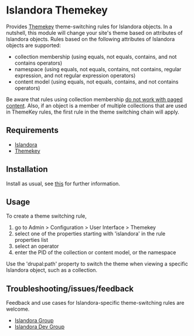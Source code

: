# Islandora Themekey

Provides [Themekey](https://www.drupal.org/project/themekey) theme-switching rules for Islandora objects. In a nutshell, this module will change your site's theme based on attributes of Islandora objects. Rules based on the following attributes of Islandora objects are supported:

* collection membership (using equals, not equals, contains, and not contains operators)
* namespace (using equals, not equals, contains, not contains, regular expression, and not regular expression operators)
* content model (using equals, not equals, contains, and not contains operators)

Be aware that rules using collection membership [do not work with paged content](https://github.com/mjordan/islandora_themekey/issues/4). Also, if an object is a member of multiple collections that are used in ThemeKey rules, the first rule in the theme switching chain will apply.


## Requirements

* [Islandora](https://github.com/Islandora/islandora)
* [Themekey](https://dupal.org/project/themekey)

## Installation

Install as usual, see [this](https://drupal.org/documentation/install/modules-themes/modules-7) for further information.

## Usage

To create a theme switching rule,

1. go to Admin > Configuration > User Interface > Themekey
2. select one of the properties starting with 'islandora' in the rule properties list
3. select an operator
4. enter the PID of the collection or content model, or the namespace

Use the 'drupal:path' property to switch the theme when viewing a specific Islandora object, such as a collection.

## Troubleshooting/issues/feedback

Feedback and use cases for Islandora-specific theme-switching rules are welcome.

* [Islandora Group](https://groups.google.com/forum/?hl=en&fromgroups#!forum/islandora)
* [Islandora Dev Group](https://groups.google.com/forum/?hl=en&fromgroups#!forum/islandora-dev)

